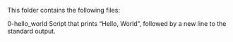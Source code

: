 This folder contains the following files:

0-hello_world
Script that prints “Hello, World”, followed by a new line to the standard output.


